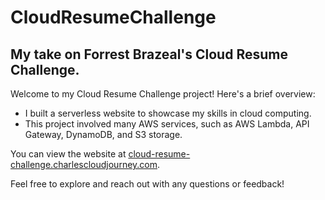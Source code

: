 # CloudResumeChallenge
## My take on Forrest Brazeal's Cloud Resume Challenge.

Welcome to my Cloud Resume Challenge project! Here's a brief overview:

- I built a serverless website to showcase my skills in cloud computing.
- This project involved many AWS services, such as AWS Lambda, API Gateway, DynamoDB, and S3 storage.

You can view the website at [cloud-resume-challenge.charlescloudjourney.com](https://cloud-resume-challenge.charlescloudjourney.com/).

Feel free to explore and reach out with any questions or feedback!